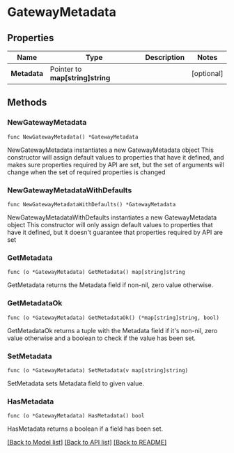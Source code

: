 # GatewayMetadata

## Properties

Name | Type | Description | Notes
------------ | ------------- | ------------- | -------------
**Metadata** | Pointer to **map[string]string** |  | [optional] 

## Methods

### NewGatewayMetadata

`func NewGatewayMetadata() *GatewayMetadata`

NewGatewayMetadata instantiates a new GatewayMetadata object
This constructor will assign default values to properties that have it defined,
and makes sure properties required by API are set, but the set of arguments
will change when the set of required properties is changed

### NewGatewayMetadataWithDefaults

`func NewGatewayMetadataWithDefaults() *GatewayMetadata`

NewGatewayMetadataWithDefaults instantiates a new GatewayMetadata object
This constructor will only assign default values to properties that have it defined,
but it doesn't guarantee that properties required by API are set

### GetMetadata

`func (o *GatewayMetadata) GetMetadata() map[string]string`

GetMetadata returns the Metadata field if non-nil, zero value otherwise.

### GetMetadataOk

`func (o *GatewayMetadata) GetMetadataOk() (*map[string]string, bool)`

GetMetadataOk returns a tuple with the Metadata field if it's non-nil, zero value otherwise
and a boolean to check if the value has been set.

### SetMetadata

`func (o *GatewayMetadata) SetMetadata(v map[string]string)`

SetMetadata sets Metadata field to given value.

### HasMetadata

`func (o *GatewayMetadata) HasMetadata() bool`

HasMetadata returns a boolean if a field has been set.


[[Back to Model list]](../README.md#documentation-for-models) [[Back to API list]](../README.md#documentation-for-api-endpoints) [[Back to README]](../README.md)


